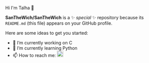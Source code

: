 Hi I'm Talha 👋


**SanTheWich/SanTheWich** is a ✨ _special_ ✨ repository because its `README.md` (this file) appears on your GitHub profile.

Here are some ideas to get you started:

- 🔭 I’m currently working on C
- 🌱 I’m currently learning Python
- 📫 How to reach me: <img src="https://www.google.com/imgres?q=linkedin&imgurl=https%3A%2F%2Fplay-lh.googleusercontent.com%2FkMofEFLjobZy_bCuaiDogzBcUT-dz3BBbOrIEjJ-hqOabjK8ieuevGe6wlTD15QzOqw%3Dw240-h480-rw&imgrefurl=https%3A%2F%2Fplay.google.com%2Fstore%2Fapps%2Fdetails%3Fid%3Dcom.linkedin.android%26hl%3Dtr&docid=idTGzi1T67SI_M&tbnid=VbDYSpWdfPxlmM&vet=12ahUKEwjAo4yiisCHAxUhQ_EDHfyVMVUQM3oECGcQAA..i&w=240&h=240&hcb=2&ved=2ahUKEwjAo4yiisCHAxUhQ_EDHfyVMVUQM3oECGcQAA" alt="https://www.linkedin.com/in/yasin-talha-karabudak-40b51423b/" width="20" height="20">


